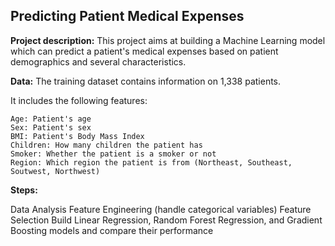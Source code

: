 ## Predicting Patient Medical Expenses  


**Project description:** 
This project aims at building a Machine Learning model which can predict a patient's medical expenses based on patient demographics and several characteristics. 

**Data:** 
The training dataset contains information on 1,338 patients. 
  
  It includes the following features: 
  
    Age: Patient's age
    Sex: Patient's sex
    BMI: Patient's Body Mass Index
    Children: How many children the patient has 
    Smoker: Whether the patient is a smoker or not 
    Region: Which region the patient is from (Northeast, Southeast, Soutwest, Northwest)
    
    
 **Steps:**
 
Data Analysis
Feature Engineering (handle categorical variables)
Feature Selection 
Build Linear Regression, Random Forest Regression, and Gradient Boosting models and compare their performance

